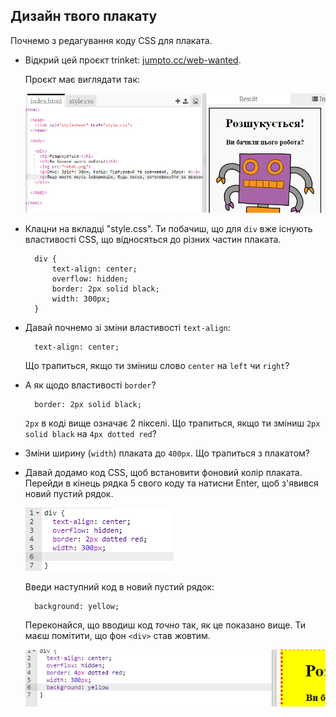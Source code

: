 ## Дизайн твого плакату

Почнемо з редагування коду CSS для плаката.

+ Відкрий цей проєкт trinket: <a target="_blank" href="http://jumpto.cc/web-wanted">jumpto.cc/web-wanted</a>.
    
    Проєкт має виглядати так:
    
    ![знімок екрана](images/wanted-starter.png)

+ Клацни на вкладці "style.css". Ти побачиш, що для `div` вже існують властивості CSS, що відносяться до різних частин плаката.
    
        div {
            text-align: center;
            overflow: hidden;
            border: 2px solid black;
            width: 300px;
        }   
        

+ Давай почнемо зі зміни властивості `text-align`:
    
        text-align: center;
        
    
    Що трапиться, якщо ти зміниш слово `center` на `left` чи `right`?

+ А як щодо властивості `border`?
    
        border: 2px solid black;
        
    
    `2px` в коді вище означає 2 пікселі. Що трапиться, якщо ти зміниш `2px solid black` на `4px dotted red`?

+ Зміни ширину (`width`) плаката до `400px`. Що трапиться з плакатом?

+ Давай додамо код CSS, щоб встановити фоновий колір плаката. Перейди в кінець рядка 5 свого коду та натисни Enter, щоб з'явився новий пустий рядок.
    
    ![знімок екрана](images/wanted-newline.png)
    
    Введи наступний код в новий пустий рядок:
    
        background: yellow;
        
    
    Переконайся, що вводиш код *точно* так, як це показано вище. Ти маєш помітити, що фон `<div>` став жовтим.
    
    ![знімок екрана](images/wanted-background.png)